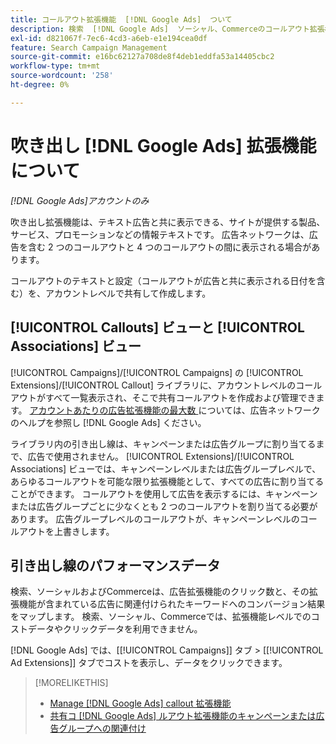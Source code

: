 ```yaml
---
title: コールアウト拡張機能  [!DNL Google Ads]  ついて
description: 検索  [!DNL Google Ads]  ソーシャル、Commerceのコールアウト拡張機能について説明します。
exl-id: d821067f-7ec6-4cd3-a6eb-e1e194cea0df
feature: Search Campaign Management
source-git-commit: e16bc62127a708de8f4deb1eddfa53a14405cbc2
workflow-type: tm+mt
source-wordcount: '258'
ht-degree: 0%

---
```


# 吹き出し [!DNL Google Ads] 拡張機能について

*[!DNL Google Ads]アカウントのみ*

吹き出し拡張機能は、テキスト広告と共に表示できる、サイトが提供する製品、サービス、プロモーションなどの情報テキストです。 広告ネットワークは、広告を含む 2 つのコールアウトと 4 つのコールアウトの間に表示される場合があります。

コールアウトのテキストと設定（コールアウトが広告と共に表示される日付を含む）を、アカウントレベルで共有して作成します。

## [!UICONTROL Callouts] ビューと [!UICONTROL Associations] ビュー

[!UICONTROL Campaigns]/[!UICONTROL Campaigns] の [!UICONTROL Extensions]/[!UICONTROL Callout] ライブラリに、アカウントレベルのコールアウトがすべて一覧表示され、そこで共有コールアウトを作成および管理できます。 [ アカウントあたりの広告拡張機能の最大数 ](https://support.google.com/google-ads/answer/6372658?hl=en) については、広告ネットワークのヘルプを参照し  [!DNL Google Ads]  ください。

ライブラリ内の引き出し線は、キャンペーンまたは広告グループに割り当てるまで、広告で使用されません。 [!UICONTROL Extensions]/[!UICONTROL Associations] ビューでは、キャンペーンレベルまたは広告グループレベルで、あらゆるコールアウトを可能な限り拡張機能として、すべての広告に割り当てることができます。 コールアウトを使用して広告を表示するには、キャンペーンまたは広告グループごとに少なくとも 2 つのコールアウトを割り当てる必要があります。 広告グループレベルのコールアウトが、キャンペーンレベルのコールアウトを上書きします。

## 引き出し線のパフォーマンスデータ

検索、ソーシャルおよびCommerceは、広告拡張機能のクリック数と、その拡張機能が含まれている広告に関連付けられたキーワードへのコンバージョン結果をマップします。 検索、ソーシャル、Commerceでは、拡張機能レベルでのコストデータやクリックデータを利用できません。

[!DNL Google Ads] では、[[!UICONTROL Campaigns]] タブ > [[!UICONTROL Ad Extensions]] タブでコストを表示し、データをクリックできます。

>[!MORELIKETHIS]
>
>* [Manage [!DNL Google Ads] callout 拡張機能 ](callout-extension-manage.md)
>* [ 共有コ  [!DNL Google Ads]  ルアウト拡張機能のキャンペーンまたは広告グループへの関連付け ](callout-extension-associate.md)
